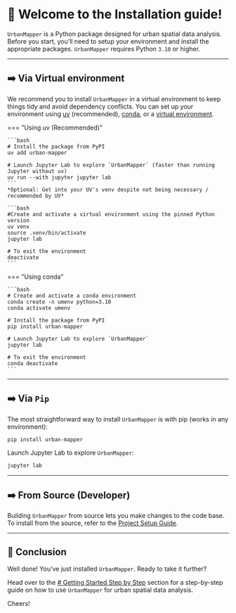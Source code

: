# 🥐 Welcome to the Installation guide!

`UrbanMapper` is a Python package designed for urban spatial data analysis. Before you start, you’ll need to setup your environment and install the appropriate packages. `UrbanMapper` requires Python `3.10` or higher.

--- 

## ➡️ Via Virtual environment

We recommend you to install `UrbanMapper` in a virtual environment to keep things tidy and avoid dependency conflicts. You can set up your environment using [uv](https://docs.astral.sh/uv/getting-started/installation/) (recommended), [conda](https://docs.conda.io/projects/conda/en/latest/user-guide/install/index.html), or a [virtual environment](https://docs.python.org/3/library/venv.html).

=== "Using uv (Recommended)"

    ```bash
    # Install the package from PyPI
    uv add urban-mapper
   
    # Launch Jupyter Lab to explore `UrbanMapper` (faster than running Jupyter without uv)
    uv run --with jupyter jupyter lab
    ```
    *Optional: Get into your UV's venv despite not being necessary / recommended by UV*

    ```bash
    #Create and activate a virtual environment using the pinned Python version
    uv venv
    source .venv/bin/activate
    jupyter lab

    # To exit the environment
    deactivate
    ```

=== "Using conda"

    ```bash
    # Create and activate a conda environment
    conda create -n umenv python=3.10
    conda activate umenv

    # Install the package from PyPI
    pip install urban-mapper

    # Launch Jupyter Lab to explore `UrbanMapper`
    jupyter lab

    # To exit the environment
    conda deactivate
    ```
---

## ➡️ Via `Pip`

The most straightforward way to install `UrbanMapper` is with pip (works in any environment):
 ```bash
 pip install urban-mapper
 ```
Launch Jupyter Lab to explore `UrbanMapper`:
```bash
jupyter lab
```
---

## ➡️ From Source (Developer)
Building `UrbanMapper` from source lets you make changes to the code base. To install from the source, refer to the [Project Setup Guide](../CONTRIBUTING.md/#project-setup-guide).

---

## 🚀 Conclusion

Well done! You’ve just installed `UrbanMapper`. Ready to take it further? 

Head over to the [# Getting Started Step by Step](quick-start_step_by_step.md) section for a step-by-step guide on how 
to use `UrbanMapper` for urban spatial data analysis.

Cheers!